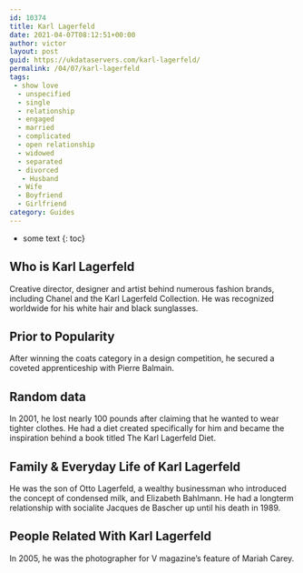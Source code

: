 ```yaml
---
id: 10374
title: Karl Lagerfeld
date: 2021-04-07T08:12:51+00:00
author: victor
layout: post
guid: https://ukdataservers.com/karl-lagerfeld/
permalink: /04/07/karl-lagerfeld
tags:
 - show love
  - unspecified
  - single
  - relationship
  - engaged
  - married
  - complicated
  - open relationship
  - widowed
  - separated
  - divorced
   - Husband
  - Wife
  - Boyfriend
  - Girlfriend
category: Guides
---
```


* some text
{: toc}


## Who is Karl Lagerfeld



Creative director, designer and artist behind numerous fashion brands, including Chanel and the Karl Lagerfeld Collection. He was recognized worldwide for his white hair and black sunglasses.

                
                
                
## Prior to Popularity



After winning the coats category in a design competition, he secured a coveted apprenticeship with Pierre Balmain.

                
                
                
## Random data



In 2001, he lost nearly 100 pounds after claiming that he wanted to wear tighter clothes. He had a diet created specifically for him and became the inspiration behind a book titled The Karl Lagerfeld Diet. 

                
                
                
## Family & Everyday Life of Karl Lagerfeld



He was the son of Otto Lagerfeld, a wealthy businessman who introduced the concept of condensed milk, and Elizabeth Bahlmann. He had a longterm relationship with socialite Jacques de Bascher up until his death in 1989.

                
                
                
## People Related With Karl Lagerfeld



In 2005, he was the photographer for V magazine&#8217;s feature of Mariah Carey.

                
              
            
          
          
          